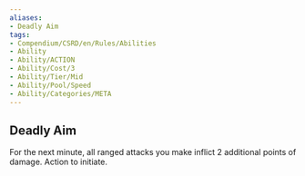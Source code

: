 ```yaml
---
aliases:
- Deadly Aim
tags:
- Compendium/CSRD/en/Rules/Abilities
- Ability
- Ability/ACTION
- Ability/Cost/3
- Ability/Tier/Mid
- Ability/Pool/Speed
- Ability/Categories/META
---
```


  
## Deadly Aim  
For the next minute, all ranged attacks you make inflict 2 additional points of damage. Action to initiate. 